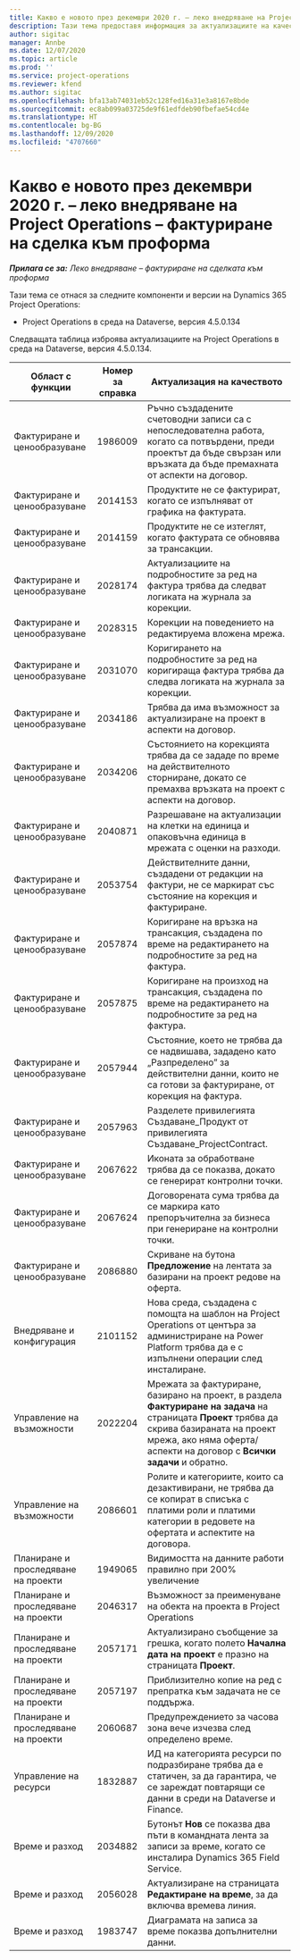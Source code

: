 ```yaml
---
title: Какво е новото през декември 2020 г. – леко внедряване на Project Operations – фактуриране на сделка към проформа
description: Тази тема предоставя информация за актуализациите на качеството, налични в изданието на леко внедряване на Project Operations от декември 2020 г. – фактуриране на сделка към проформа.
author: sigitac
manager: Annbe
ms.date: 12/07/2020
ms.topic: article
ms.prod: ''
ms.service: project-operations
ms.reviewer: kfend
ms.author: sigitac
ms.openlocfilehash: bfa13ab74031eb52c128fed16a31e3a8167e8bde
ms.sourcegitcommit: ec8ab099a03725de9f61edfdeb90fbefae54cd4e
ms.translationtype: HT
ms.contentlocale: bg-BG
ms.lasthandoff: 12/09/2020
ms.locfileid: "4707660"
---
```

# <a name="whats-new-december-2020---project-operations-lite-deployment---deal-to-proforma-invoicing"></a>Какво е новото през декември 2020 г. – леко внедряване на Project Operations – фактуриране на сделка към проформа

_**Прилага се за:** Леко внедряване – фактуриране на сделката към проформа_

Тази тема се отнася за следните компоненти и версии на Dynamics 365 Project Operations:

  - Project Operations в среда на Dataverse, версия 4.5.0.134 

Следващата таблица изброява актуализациите на Project Operations в среда на Dataverse, версия 4.5.0.134.

| **Област с функции** | **Номер за справка** | **Актуализация на качеството** |
| --- | --- | --- |
| Фактуриране и ценообразуване | 1986009 | Ръчно създадените счетоводни записи са с непоследователна работа, когато са потвърдени, преди проектът да бъде свързан или връзката да бъде премахната от аспекти на договор. |
| Фактуриране и ценообразуване | 2014153 | Продуктите не се фактурират, когато се изпълняват от графика на фактурата. |
| Фактуриране и ценообразуване | 2014159 | Продуктите не се изтеглят, когато фактурата се обновява за трансакции. |
| Фактуриране и ценообразуване | 2028174 | Актуализациите на подробностите за ред на фактура трябва да следват логиката на журнала за корекции. |
| Фактуриране и ценообразуване | 2028315 | Корекции на поведението на редактируема вложена мрежа. |
| Фактуриране и ценообразуване | 2031070 | Коригирането на подробностите за ред на коригираща фактура трябва да следва логиката на журнала за корекции. |
| Фактуриране и ценообразуване | 2034186 | Трябва да има възможност за актуализиране на проект в аспекти на договор. |
| Фактуриране и ценообразуване | 2034206 | Състоянието на корекцията трябва да се зададе по време на действителното сторниране, докато се премахва връзката на проект с аспекти на договор. |
| Фактуриране и ценообразуване | 2040871 | Разрешаване на актуализации на клетки на единица и опаковъчна единица в мрежата с оценки на разходи. |
| Фактуриране и ценообразуване | 2053754 | Действителните данни, създадени от редакции на фактури, не се маркират със състояние на корекция и фактуриране. |
| Фактуриране и ценообразуване | 2057874 | Коригиране на връзка на трансакция, създадена по време на редактирането на подробностите за ред на фактура. |
| Фактуриране и ценообразуване | 2057875 | Коригиране на произход на трансакция, създадена по време на редактирането на подробностите за ред на фактура. |
| Фактуриране и ценообразуване | 2057944 | Състояние, което не трябва да се надвишава, зададено като „Разпределено” за действителни данни, които не са готови за фактуриране, от корекция на фактура. |
| Фактуриране и ценообразуване | 2057963 | Разделете привилегията Създаване\_Продукт от привилегията Създаване\_ProjectContract. |
| Фактуриране и ценообразуване | 2067622 | Иконата за обработване трябва да се показва, докато се генерират контролни точки. |
| Фактуриране и ценообразуване | 2067624 | Договорената сума трябва да се маркира като препоръчителна за бизнеса при генериране на контролни точки. |
| Фактуриране и ценообразуване | 2086880 | Скриване на бутона **Предложение** на лентата за базирани на проект редове на оферта. |
| Внедряване и конфигурация | 2101152 | Нова среда, създадена с помощта на шаблон на Project Operations от центъра за администриране на Power Platform трябва да е с изпълнени операции след инсталиране. |
|   Управление на възможности | 2022204 | Мрежата за фактуриране, базирано на проект, в раздела **Фактуриране на задача** на страницата **Проект** трябва да скрива базираната на проект мрежа, ако няма оферта/аспекти на договор с **Всички задачи** и обратно. |
|   Управление на възможности | 2086601 | Ролите и категориите, които са дезактивирани, не трябва да се копират в списъка с платими роли и платими категории в редовете на офертата и аспектите на договора. |
| Планиране и проследяване на проекти | 1949065 | Видимостта на данните работи правилно при 200% увеличение |
| Планиране и проследяване на проекти | 2046317 | Възможност за преименуване на обекта на проекта в Project Operations |
| Планиране и проследяване на проекти | 2057171 | Актуализирано съобщение за грешка, когато полето **Начална дата на проект** е празно на страницата **Проект**. |
| Планиране и проследяване на проекти | 2057197 | Приблизително копие на ред с препратка към задачата не се поддържа. |
| Планиране и проследяване на проекти | 2060687 | Предупреждението за часова зона вече изчезва след определено време. |
| Управление на ресурси | 1832887 | ИД на категорията ресурси по подразбиране трябва да е статичен, за да гарантира, че се зареждат повтарящи се данни в среди на Dataverse и Finance. |
| Време и разход | 2034882 | Бутонът **Нов** се показва два пъти в командната лента за записи за време, когато се инсталира Dynamics 365 Field Service. |
| Време и разход | 2056028 | Актуализиране на страницата **Редактиране на време**, за да включва времева линия. |
| Време и разход | 1983747 | Диаграмата на записа за време показва допълнителни данни. |
